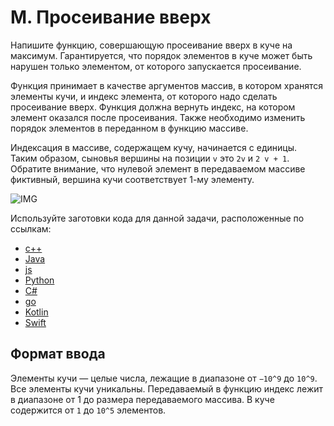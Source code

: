 # M. Просеивание вверх

Напишите функцию, совершающую просеивание вверх в куче на максимум. Гарантируется, что порядок элементов в куче может 
быть нарушен только элементом, от которого запускается просеивание.

Функция принимает в качестве аргументов массив, в котором хранятся элементы кучи, и индекс элемента, от которого надо 
сделать просеивание вверх. Функция должна вернуть индекс, на котором элемент оказался после просеивания. 
Также необходимо изменить порядок элементов в переданном в функцию массиве.

Индексация в массиве, содержащем кучу, начинается с единицы. Таким образом, сыновья вершины на позиции `v` это `2v` и 
`2 v + 1`. 
Обратите внимание, что нулевой элемент в передаваемом массиве фиктивный, вершина кучи соответствует 1-му элементу.

![IMG](https://contest.yandex.ru/testsys/statement-image?imageId=b08ae22c8e37a6121895276bffe825fd8602bfb4cf0f96428c5375ae585734de)

Используйте заготовки кода для данной задачи, расположенные по ссылкам:
- [с++](https://github.com/Yandex-Practicum/algorithms-templates/tree/main/cpp/sprint5/M)
- [Java](https://github.com/Yandex-Practicum/algorithms-templates/tree/main/java/sprint5/M)
- [js](https://github.com/Yandex-Practicum/algorithms-templates/tree/main/js/sprint5/M)
- [Python](https://github.com/Yandex-Practicum/algorithms-templates/tree/main/python/sprint5/M)
- [C#](https://github.com/Yandex-Practicum/algorithms-templates/tree/main/csharp/sprint5/M)
- [go](https://github.com/Yandex-Practicum/algorithms-templates/tree/main/go/sprint5/M)
- [Kotlin](https://github.com/Yandex-Practicum/algorithms-templates/tree/main/kotlin/sprint5/M)
- [Swift](https://github.com/Yandex-Practicum/algorithms-templates/tree/main/swift/sprint5/M)

## Формат ввода

Элементы кучи — целые числа, лежащие в диапазоне от `−10^9` до `10^9`. 
Все элементы кучи уникальны. Передаваемый в функцию индекс лежит в диапазоне от 1 до размера передаваемого массива. 
В куче содержится от `1` до `10^5` элементов.